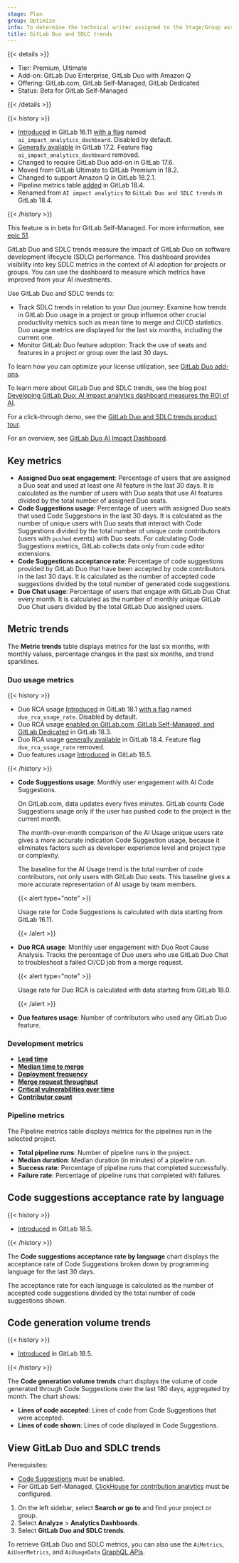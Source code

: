 ```yaml
---
stage: Plan
group: Optimize
info: To determine the technical writer assigned to the Stage/Group associated with this page, see https://handbook.gitlab.com/handbook/product/ux/technical-writing/#assignments
title: GitLab Duo and SDLC trends
---
```


{{< details >}}

- Tier: Premium, Ultimate
- Add-on: GitLab Duo Enterprise, GitLab Duo with Amazon Q
- Offering: GitLab.com, GitLab Self-Managed, GitLab Dedicated
- Status: Beta for GitLab Self-Managed

{{< /details >}}

{{< history >}}

- [Introduced](https://gitlab.com/gitlab-org/gitlab/-/issues/443696) in GitLab 16.11 [with a flag](../../administration/feature_flags/_index.md) named `ai_impact_analytics_dashboard`. Disabled by default.
- [Generally available](https://gitlab.com/gitlab-org/gitlab/-/issues/451873) in GitLab 17.2. Feature flag `ai_impact_analytics_dashboard` removed.
- Changed to require GitLab Duo add-on in GitLab 17.6.
- Moved from GitLab Ultimate to GitLab Premium in 18.2.
- Changed to support Amazon Q in GitLab 18.2.1.
- Pipeline metrics table [added](https://gitlab.com/gitlab-org/gitlab/-/issues/550356) in GitLab 18.4.
- Renamed from `AI impact analytics` to `GitLab Duo and SDLC trends` in GitLab 18.4.

{{< /history >}}

This feature is in beta for GitLab Self-Managed.
For more information, see [epic 51](https://gitlab.com/groups/gitlab-org/architecture/gitlab-data-analytics/-/epics/51).

GitLab Duo and SDLC trends measure the impact of GitLab Duo on software development lifecycle (SDLC) performance.
This dashboard provides visibility into key SDLC metrics in the context of AI adoption for projects or groups.
You can use the dashboard to measure which metrics have improved from your AI investments.

Use GitLab Duo and SDLC trends to:

- Track SDLC trends in relation to your Duo journey: Examine how trends in GitLab Duo usage in a project or group influence other crucial productivity metrics such as mean time to merge and CI/CD statistics. Duo usage metrics are displayed for the last six months, including the current one.
- Monitor GitLab Duo feature adoption: Track the use of seats and features in a project or group over the last 30 days.

To learn how you can optimize your license utilization,
see [GitLab Duo add-ons](../../subscriptions/subscription-add-ons.md).

To learn more about GitLab Duo and SDLC trends, see the blog post
[Developing GitLab Duo: AI impact analytics dashboard measures the ROI of AI](https://about.gitlab.com/blog/2024/05/15/developing-gitlab-duo-ai-impact-analytics-dashboard-measures-the-roi-of-ai/).

For a click-through demo, see the [GitLab Duo and SDLC trends product tour](https://gitlab.navattic.com/ai-impact).

<i class="fa-youtube-play" aria-hidden="true"></i>
For an overview, see [GitLab Duo AI Impact Dashboard](https://youtu.be/FxSWX64aUOE?si=7Yfc6xHm63c3BRwn).
<!-- Video published on 2025-03-06 -->

## Key metrics

- **Assigned Duo seat engagement**: Percentage of users that are assigned a Duo seat and used at least one AI feature in the last 30 days.
It is calculated as the number of users with Duo seats that use AI features divided by the total number of assigned Duo seats.
- **Code Suggestions usage**: Percentage of users with assigned Duo seats that used Code Suggestions in the last 30 days.
It is calculated as the number of unique users with Duo seats that interact with Code Suggestions divided by the total number of unique code contributors (users with `pushed` events) with Duo seats.
For calculating Code Suggestions metrics, GitLab collects data only from code editor extensions.
- **Code Suggestions acceptance rate**: Percentage of code suggestions provided by GitLab Duo that have been accepted by code contributors in the last 30 days.
It is calculated as the number of accepted code suggestions divided by the total number of generated code suggestions.
- **Duo Chat usage**: Percentage of users that engage with GitLab Duo Chat every month.
It is calculated as the number of monthly unique GitLab Duo Chat users divided by the total GitLab Duo assigned users.

## Metric trends

The **Metric trends** table displays metrics for the last six months, with monthly values, percentage changes in the past six months, and trend sparklines.

### Duo usage metrics

{{< history >}}

- Duo RCA usage [Introduced](https://gitlab.com/gitlab-org/gitlab/-/issues/513252) in GitLab 18.1 [with a flag](../../administration/feature_flags/_index.md) named `duo_rca_usage_rate`. Disabled by default.
- Duo RCA usage [enabled on GitLab.com, GitLab Self-Managed, and GitLab Dedicated](https://gitlab.com/gitlab-org/gitlab/-/issues/543987) in GitLab 18.3.
- Duo RCA usage [generally available](https://gitlab.com/gitlab-org/gitlab/-/issues/556726) in GitLab 18.4. Feature flag `duo_rca_usage_rate` removed.
- Duo features usage [Introduced](https://gitlab.com/gitlab-org/gitlab/-/merge_requests/207562) in GitLab 18.5.

{{< /history >}}

- **Code Suggestions usage**: Monthly user engagement with AI Code Suggestions.

  On GitLab.com, data updates every fives minutes.
  GitLab counts Code Suggestions usage only if the user has pushed code to the project in the current month.

  The month-over-month comparison of the AI Usage unique users rate gives a more accurate indication Code Suggestion usage,
  because it eliminates factors such as developer experience level and project type or complexity.

  The baseline for the AI Usage trend is the total number of code contributors, not only users with GitLab Duo seats.
  This baseline gives a more accurate representation of AI usage by team members.

  {{< alert type="note" >}}

  Usage rate for Code Suggestions is calculated with data starting from GitLab 16.11.

  {{< /alert >}}

- **Duo RCA usage**: Monthly user engagement with Duo Root Cause Analysis.
  Tracks the percentage of Duo users who use GitLab Duo Chat to troubleshoot a failed CI/CD job from a merge request.

  {{< alert type="note" >}}

  Usage rate for Duo RCA is calculated with data starting from GitLab 18.0.

  {{< /alert >}}

- **Duo features usage**: Number of contributors who used any GitLab Duo feature.

### Development metrics

- [**Lead time**](../group/value_stream_analytics/_index.md#lifecycle-metrics)
- [**Median time to merge**](merge_request_analytics.md)
- [**Deployment frequency**](dora_metrics.md#deployment-frequency)
- [**Merge request throughput**](merge_request_analytics.md#view-the-number-of-merge-requests-in-a-date-range)
- [**Critical vulnerabilities over time**](../application_security/vulnerability_report/_index.md)
- [**Contributor count**](../profile/contributions_calendar.md#user-contribution-events)

### Pipeline metrics

The Pipeline metrics table displays metrics for the pipelines run in the selected project.

- **Total pipeline runs**: Number of pipeline runs in the project.
- **Median duration**: Median duration (in minutes) of a pipeline run.
- **Success rate**: Percentage of pipeline runs that completed successfully.
- **Failure rate**: Percentage of pipeline runs that completed with failures.

## Code suggestions acceptance rate by language

{{< history >}}

- [Introduced](https://gitlab.com/gitlab-org/gitlab/-/issues/454809) in GitLab 18.5.

{{< /history >}}

The **Code suggestions acceptance rate by language** chart displays the acceptance rate of Code Suggestions broken down by programming language for the last 30 days.

The acceptance rate for each language is calculated as the number of accepted code suggestions divided by the total number of code suggestions shown.

## Code generation volume trends

{{< history >}}

- [Introduced](https://gitlab.com/gitlab-org/gitlab/-/issues/573972) in GitLab 18.5.

{{< /history >}}

The **Code generation volume trends** chart displays the volume of code generated through Code Suggestions over the last 180 days, aggregated by month. The chart shows:

- **Lines of code accepted**: Lines of code from Code Suggestions that were accepted.
- **Lines of code shown**: Lines of code displayed in Code Suggestions.

## View GitLab Duo and SDLC trends

Prerequisites:

- [Code Suggestions](../project/repository/code_suggestions/_index.md) must be enabled.
- For GitLab Self-Managed, [ClickHouse for contribution analytics](../group/contribution_analytics/_index.md#contribution-analytics-with-clickhouse) must be configured.

1. On the left sidebar, select **Search or go to** and find your project or group.
1. Select **Analyze** > **Analytics Dashboards**.
1. Select **GitLab Duo and SDLC trends**.

To retrieve GitLab Duo and SDLC metrics, you can also use the `AiMetrics`, `AiUserMetrics`, and `AiUsageData` [GraphQL APIs](../../api/graphql/duo_and_sdlc_trends.md).
